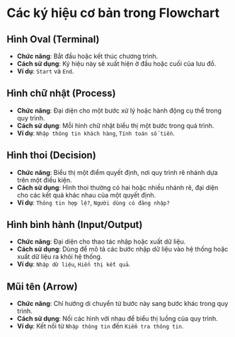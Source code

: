 # Các ký hiệu cơ bản trong Flowchart

## Hình Oval (Terminal)

* **Chức năng**: Bắt đầu hoặc kết thúc chương trình.
* **Cách sử dụng**: Ký hiệu này sẽ xuất hiện ở đầu hoặc cuối của lưu đồ.
* **Ví dụ**: `Start` và `End`.

## Hình chữ nhật (Process)

* **Chức năng**: Đại diện cho một bước xử lý hoặc hành động cụ thể trong quy trình.
* **Cách sử dụng**: Mỗi hình chữ nhật biểu thị một bước trong quá trình.
* **Ví dụ**: `Nhập thông tin khách hàng`, `Tính toán số tiền`.

## Hình thoi (Decision)

* **Chức năng**: Biểu thị một điểm quyết định, nơi quy trình rẽ nhánh dựa trên một điều kiện.
* **Cách sử dụng**: Hình thoi thường có hai hoặc nhiều nhánh rẽ, đại diện cho các kết quả khác nhau của một quyết định.
* **Ví dụ**: `Thông tin hợp lệ?`, `Người dùng có đăng nhập?`

## Hình bình hành (Input/Output)

* **Chức năng**: Đại diện cho thao tác nhập hoặc xuất dữ liệu.
* **Cách sử dụng**: Dùng để mô tả các bước nhập dữ liệu vào hệ thống hoặc xuất dữ liệu ra khỏi hệ thống.
* **Ví dụ**: `Nhập dữ liệu`, `Hiển thị kết quả`.

## Mũi tên (Arrow)

* **Chức năng**: Chỉ hướng di chuyển từ bước này sang bước khác trong quy trình.
* **Cách sử dụng**: Nối các hình với nhau để biểu thị luồng của quy trình.
* **Ví dụ**: Kết nối từ `Nhập thông tin` đến `Kiểm tra thông tin`.
